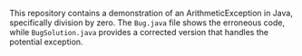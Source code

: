 This repository contains a demonstration of an ArithmeticException in Java, specifically division by zero. The `Bug.java` file shows the erroneous code, while `BugSolution.java` provides a corrected version that handles the potential exception.